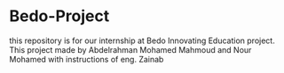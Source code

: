 # Bedo-Project
this repository is for our internship at Bedo Innovating Education project. This project made by Abdelrahman Mohamed Mahmoud and Nour Mohamed with instructions of eng. Zainab
